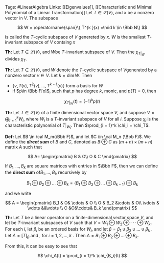 Tags: #LinearAlgebra 
Links: [[Eigenvalues]], [[Characteristic and Minimal Polynomial of a Linear Transformation]]
Let $T \in \mathcal L(V)$, and $x$ be a nonzero vector in $V$. The subspace

$$ W = \operatorname{span}\{ T^{k }(x) =\mid k \in \Bbb N\} $$

is called the $T$-cyclic subspace of $V$ genereted by $x$. $W$ is the smallest $T$-invariant subspace of $V$ containg $x$

********Th:******** Let $T \in \mathcal L(V)$, and $W$be $T$-invariant subspace of $V$. Then the $\chi_{T|_W}$ divides $\chi_T$.

****************Th:**************** Let $T \in \mathcal L(V)$, and $W$ denote the $T$-cyclic subspace of $V$generated by a nonzero vector $v \in V$. Let $k = \dim W$. Then

- $\{ v, T(v), T^2(v), \dots, T^{k-1}(v)\}$ form a basis for $W$
- If $p\in \Bbb F[x]$, such that $p$ has degree $k$, monic, and $p(T) =0$, then

$$ \chi_{T|_W} (t) = (-1)^k p(t) $$

****************Th:**************** Let $T \in \mathcal L(V)$ of a finite dimensional vector space $V$, and suppose $V = \bigoplus_{i = 1}^k W_i$, where $W_i$ is a $T$-invariant subspace of $V$ for all $i$. Suppose $\chi_i$ is the characteristic polynomial of $T|_{W_i}$. Then $\prod_{i = 1}^k \chi_i = \chi_T$.

**********Def:********** Let $B \in \cal M_m(\Bbb F)$, and let $C \in \cal M_n (\Bbb F)$. We define the _**********direct sum**********_ of $B$ and $C$, denoted as $B \oplus C$ as $(m+n) \times(m+n)$ matrix $A$ such that

$$ A= \begin{pmatrix} B & O\\ O & C \end{pmatrix} $$

If $B_1, \dots, B_k$ are square matrices with entries in $\Bbb F$, then we can define the **************direct sum************** of$B_1, \dots, B_k$ recursively by

$$ B_1 \oplus B_2 \oplus \dots \oplus B_k = (B_1 \oplus B_2 \oplus \dots \oplus B_{k-1}) \oplus B_k $$

and we write

$$ A = \begin{pmatrix} B_1 & O& \cdots & O \\ O & B_2 &\cdots & O\\ \vdots & \vdots &&\vdots \\ O &O&\cdots& B_k  
\end{pmatrix} $$

********Th:******** Let $T$ be a linear operator on a finite-dimensional vector space $V$, and let be $T$-invariant subspaces of $V$ such that $V = W_1 \oplus W_2 \oplus · · · \oplus W_k$. For each $i$, let $\beta_i$ be an ordered basis for $W_i$, and let $\beta= \beta_1 \cup \beta_2 \cup \dots \cup \beta_k$ . Let $A = [T]_\beta$ and , for $i = 1, 2, ... , k$ . Then $A = B_1 \oplus B_2 \oplus \dots \oplus B_k$.

From this, it can be easy to see that

$$ \chi_A(t) = \prod_{i = 1}^k \chi_{B_i}(t) $$